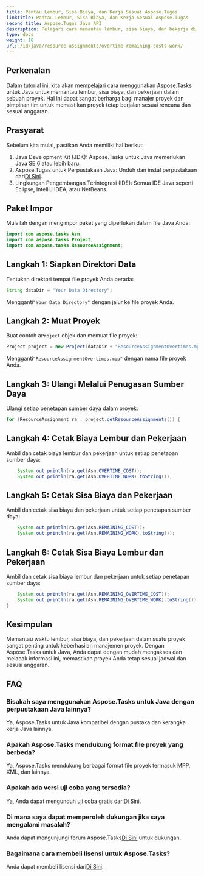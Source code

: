 ```yaml
---
title: Pantau Lembur, Sisa Biaya, dan Kerja Sesuai Aspose.Tugas
linktitle: Pantau Lembur, Sisa Biaya, dan Kerja Sesuai Aspose.Tugas
second_title: Aspose.Tugas Java API
description: Pelajari cara memantau lembur, sisa biaya, dan bekerja di proyek Java menggunakan Aspose.Tasks. Langkah mudah untuk manajemen proyek yang efektif.
type: docs
weight: 18
url: /id/java/resource-assignments/overtime-remaining-costs-work/
---
```

## Perkenalan
Dalam tutorial ini, kita akan mempelajari cara menggunakan Aspose.Tasks untuk Java untuk memantau lembur, sisa biaya, dan pekerjaan dalam sebuah proyek. Hal ini dapat sangat berharga bagi manajer proyek dan pimpinan tim untuk memastikan proyek tetap berjalan sesuai rencana dan sesuai anggaran.
## Prasyarat
Sebelum kita mulai, pastikan Anda memiliki hal berikut:
1. Java Development Kit (JDK): Aspose.Tasks untuk Java memerlukan Java SE 6 atau lebih baru.
2.  Aspose.Tugas untuk Perpustakaan Java: Unduh dan instal perpustakaan dari[Di Sini](https://releases.aspose.com/tasks/java/).
3. Lingkungan Pengembangan Terintegrasi (IDE): Semua IDE Java seperti Eclipse, IntelliJ IDEA, atau NetBeans.

## Paket Impor
Mulailah dengan mengimpor paket yang diperlukan dalam file Java Anda:
```java
import com.aspose.tasks.Asn;
import com.aspose.tasks.Project;
import com.aspose.tasks.ResourceAssignment;
```

## Langkah 1: Siapkan Direktori Data
Tentukan direktori tempat file proyek Anda berada:
```java
String dataDir = "Your Data Directory";
```
 Mengganti`"Your Data Directory"` dengan jalur ke file proyek Anda.
## Langkah 2: Muat Proyek
 Buat contoh a`Project` objek dan memuat file proyek:
```java
Project project = new Project(dataDir + "ResourceAssignmentOvertimes.mpp");
```
 Mengganti`"ResourceAssignmentOvertimes.mpp"` dengan nama file proyek Anda.
## Langkah 3: Ulangi Melalui Penugasan Sumber Daya
Ulangi setiap penetapan sumber daya dalam proyek:
```java
for (ResourceAssignment ra : project.getResourceAssignments()) {
```
## Langkah 4: Cetak Biaya Lembur dan Pekerjaan
Ambil dan cetak biaya lembur dan pekerjaan untuk setiap penetapan sumber daya:
```java
    System.out.println(ra.get(Asn.OVERTIME_COST));
    System.out.println(ra.get(Asn.OVERTIME_WORK).toString());
```
## Langkah 5: Cetak Sisa Biaya dan Pekerjaan
Ambil dan cetak sisa biaya dan pekerjaan untuk setiap penetapan sumber daya:
```java
    System.out.println(ra.get(Asn.REMAINING_COST));
    System.out.println(ra.get(Asn.REMAINING_WORK).toString());
```
## Langkah 6: Cetak Sisa Biaya Lembur dan Pekerjaan
Ambil dan cetak sisa biaya lembur dan pekerjaan untuk setiap penetapan sumber daya:
```java
    System.out.println(ra.get(Asn.REMAINING_OVERTIME_COST));
    System.out.println(ra.get(Asn.REMAINING_OVERTIME_WORK).toString());
}
```

## Kesimpulan
Memantau waktu lembur, sisa biaya, dan pekerjaan dalam suatu proyek sangat penting untuk keberhasilan manajemen proyek. Dengan Aspose.Tasks untuk Java, Anda dapat dengan mudah mengakses dan melacak informasi ini, memastikan proyek Anda tetap sesuai jadwal dan sesuai anggaran.
## FAQ
### Bisakah saya menggunakan Aspose.Tasks untuk Java dengan perpustakaan Java lainnya?
Ya, Aspose.Tasks untuk Java kompatibel dengan pustaka dan kerangka kerja Java lainnya.
### Apakah Aspose.Tasks mendukung format file proyek yang berbeda?
Ya, Aspose.Tasks mendukung berbagai format file proyek termasuk MPP, XML, dan lainnya.
### Apakah ada versi uji coba yang tersedia?
 Ya, Anda dapat mengunduh uji coba gratis dari[Di Sini](https://releases.aspose.com/).
### Di mana saya dapat memperoleh dukungan jika saya mengalami masalah?
 Anda dapat mengunjungi forum Aspose.Tasks[Di Sini](https://forum.aspose.com/c/tasks/15) untuk dukungan.
### Bagaimana cara membeli lisensi untuk Aspose.Tasks?
 Anda dapat membeli lisensi dari[Di Sini](https://purchase.aspose.com/buy).